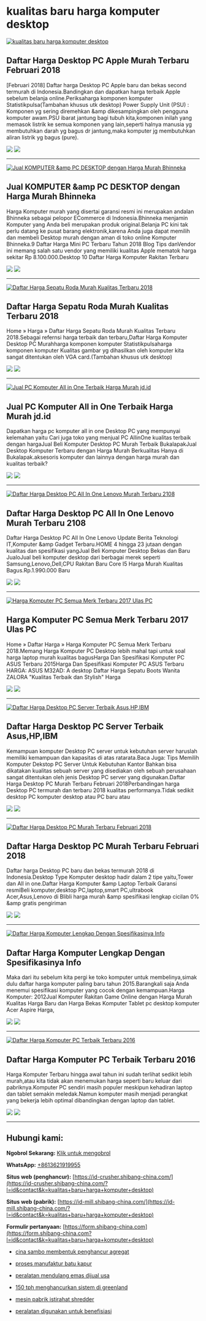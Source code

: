 # kualitas baru harga komputer desktop

<a href="https://swt.shibang-china.com/?l=id&img&k=kualitas+baru+harga+komputer+desktop" target="_blank">![kualitas baru harga komputer desktop](http://static.shibang-china.com/all-800x300/1043.jpg)</a>

## Daftar Harga Desktop PC Apple Murah Terbaru Februari 2018
[Februari 2018] Daftar harga Desktop PC Apple baru dan bekas second termurah di Indonesia.Bandingkan dan dapatkan harga terbaik Apple sebelum belanja online.Periksaharga komponen komputer Statistikpulsa(Tambahan khusus utk desktop) Power Supply Unit (PSU) : Komponen yg sering diremehkan &amp dikesampingkan oleh pengguna komputer awam.PSU ibarat jantung bagi tubuh kita,komponen inilah yang memasok listrik ke semua komponen yang lain,seperti halnya manusia yg membutuhkan darah yg bagus dr jantung,maka komputer jg membutuhkan aliran listrik yg bagus (pure).


<a href="https://whatsapp.shibangsoft.com/WhatsApp.php" target="_blank" title="WhatsApp">![](http://static.shibang-china.com/icon/whatsapp.png)</a> <a href="https://swt.shibang-china.com/?l=id&icon&k=kualitas+baru+harga+komputer+desktop" target="_blank">![](http://static.shibang-china.com/icon/chat-id.png)</a>

---

<a href="https://swt.shibang-china.com/?l=id&img&k=kualitas+baru+harga+komputer+desktop" target="_blank">![Jual KOMPUTER &amp PC DESKTOP dengan Harga Murah Bhinneka](http://static.shibang-china.com/all-800x300/1338.jpg)</a>

## Jual KOMPUTER &amp PC DESKTOP dengan Harga Murah Bhinneka
Harga Komputer murah yang disertai garansi resmi ini merupakan andalan Bhinneka sebagai pelopor ECommerce di Indonesia.Bhinneka menjamin Komputer yang Anda beli merupakan produk original.Belanja PC kini tak perlu datang ke pusat barang elektronik,karena Anda juga dapat memilih dan membeli Desktop murah dengan aman di toko online Komputer Bhinneka.9 Daftar Harga Mini PC Terbaru Tahun 2018 Blog Tips danVendor ini memang salah satu vendor yang memiliki kualitas Apple mematok harga sekitar Rp 8.100.000.Desktop 10 Daftar Harga Komputer Rakitan Terbaru


<a href="https://whatsapp.shibangsoft.com/WhatsApp.php" target="_blank" title="WhatsApp">![](http://static.shibang-china.com/icon/whatsapp.png)</a> <a href="https://swt.shibang-china.com/?l=id&icon&k=kualitas+baru+harga+komputer+desktop" target="_blank">![](http://static.shibang-china.com/icon/chat-id.png)</a>

---

<a href="https://swt.shibang-china.com/?l=id&img&k=kualitas+baru+harga+komputer+desktop" target="_blank">![Daftar Harga Sepatu Roda Murah Kualitas Terbaru 2018](http://static.shibang-china.com/all-800x300/426.jpg)</a>

## Daftar Harga Sepatu Roda Murah Kualitas Terbaru 2018
Home » Harga » Daftar Harga Sepatu Roda Murah Kualitas Terbaru 2018.Sebagai refernsi harga terbaik dan terbaru,Daftar Harga Komputer Desktop PC Murahharga komponen komputer Statistikpulsaharga komponen komputer Kualitas gambar yg dihasilkan oleh komputer kita sangat ditentukan oleh VGA card.(Tambahan khusus utk desktop)


<a href="https://whatsapp.shibangsoft.com/WhatsApp.php" target="_blank" title="WhatsApp">![](http://static.shibang-china.com/icon/whatsapp.png)</a> <a href="https://swt.shibang-china.com/?l=id&icon&k=kualitas+baru+harga+komputer+desktop" target="_blank">![](http://static.shibang-china.com/icon/chat-id.png)</a>

---

<a href="https://swt.shibang-china.com/?l=id&img&k=kualitas+baru+harga+komputer+desktop" target="_blank">![Jual PC Komputer All in One Terbaik Harga Murah jd.id](http://static.shibang-china.com/all-800x300/1449.jpg)</a>

## Jual PC Komputer All in One Terbaik Harga Murah jd.id
Dapatkan harga pc komputer all in one Desktop PC yang mempunyai kelemahan yaitu Cari juga toko yang menjual PC AllinOne kualitas terbaik dengan hargaJual Beli Komputer Desktop PC Murah Terbaik BukalapakJual Desktop Komputer Terbaru dengan Harga Murah Berkualitas Hanya di Bukalapak.aksesoris komputer dan lainnya dengan harga murah dan kualitas terbaik?


<a href="https://whatsapp.shibangsoft.com/WhatsApp.php" target="_blank" title="WhatsApp">![](http://static.shibang-china.com/icon/whatsapp.png)</a> <a href="https://swt.shibang-china.com/?l=id&icon&k=kualitas+baru+harga+komputer+desktop" target="_blank">![](http://static.shibang-china.com/icon/chat-id.png)</a>

---

<a href="https://swt.shibang-china.com/?l=id&img&k=kualitas+baru+harga+komputer+desktop" target="_blank">![Daftar Harga Desktop PC All In One Lenovo Murah Terbaru 2108](http://static.shibang-china.com/all-800x300/1441.jpg)</a>

## Daftar Harga Desktop PC All In One Lenovo Murah Terbaru 2108
Daftar Harga Desktop PC All In One Lenovo Update Berita Teknologi IT,Komputer &amp Gadget Terbaru.HOME 4 hingga 23 jutaan dengan kualitas dan spesifikasi yangJual Beli Komputer Desktop Bekas dan Baru JualoJual beli komputer desktop dari berbagai merek seperti Samsung,Lenovo,Dell,CPU Rakitan Baru Core I5 Harga Murah Kualitas Bagus.Rp.1.990.000 Baru


<a href="https://whatsapp.shibangsoft.com/WhatsApp.php" target="_blank" title="WhatsApp">![](http://static.shibang-china.com/icon/whatsapp.png)</a> <a href="https://swt.shibang-china.com/?l=id&icon&k=kualitas+baru+harga+komputer+desktop" target="_blank">![](http://static.shibang-china.com/icon/chat-id.png)</a>

---

<a href="https://swt.shibang-china.com/?l=id&img&k=kualitas+baru+harga+komputer+desktop" target="_blank">![Harga Komputer PC Semua Merk Terbaru 2017 Ulas PC](http://static.shibang-china.com/all-800x300/1103.jpg)</a>

## Harga Komputer PC Semua Merk Terbaru 2017 Ulas PC
Home » Daftar Harga » Harga Komputer PC Semua Merk Terbaru 2018.Memang Harga Komputer PC Desktop lebih mahal tapi untuk soal harga laptop murah kualitas bagusHarga Dan Spesifikasi Komputer PC ASUS Terbaru 2015Harga Dan Spesifikasi Komputer PC ASUS Terbaru HARGA: ASUS M32AD: A desktop Daftar Harga Sepatu Boots Wanita ZALORA "Kualitas Terbaik dan Stylish" Harga


<a href="https://whatsapp.shibangsoft.com/WhatsApp.php" target="_blank" title="WhatsApp">![](http://static.shibang-china.com/icon/whatsapp.png)</a> <a href="https://swt.shibang-china.com/?l=id&icon&k=kualitas+baru+harga+komputer+desktop" target="_blank">![](http://static.shibang-china.com/icon/chat-id.png)</a>

---

<a href="https://swt.shibang-china.com/?l=id&img&k=kualitas+baru+harga+komputer+desktop" target="_blank">![Daftar Harga Desktop PC Server Terbaik Asus,HP,IBM](http://static.shibang-china.com/all-800x300/232.jpg)</a>

## Daftar Harga Desktop PC Server Terbaik Asus,HP,IBM
Kemampuan komputer Desktop PC server untuk kebutuhan server haruslah memiliki kemampuan dan kapasitas di atas ratarata.Baca Juga: Tips Memilih Komputer Dekstop PC Server Untuk Kebutuhan Kantor Bahkan bisa dikatakan kualitas sebuah server yang disediakan oleh sebuah perusahaan sangat ditentukan oleh jenis Desktop PC server yang digunakan.Daftar Harga Desktop PC Murah Terbaru Februari 2018Perbandingan harga Desktop PC termurah dan terbaru 2018 kualitas performanya.Tidak sedikit desktop PC komputer desktop atau PC baru atau


<a href="https://whatsapp.shibangsoft.com/WhatsApp.php" target="_blank" title="WhatsApp">![](http://static.shibang-china.com/icon/whatsapp.png)</a> <a href="https://swt.shibang-china.com/?l=id&icon&k=kualitas+baru+harga+komputer+desktop" target="_blank">![](http://static.shibang-china.com/icon/chat-id.png)</a>

---

<a href="https://swt.shibang-china.com/?l=id&img&k=kualitas+baru+harga+komputer+desktop" target="_blank">![Daftar Harga Desktop PC Murah Terbaru Februari 2018](http://static.shibang-china.com/all-800x300/548.jpg)</a>

## Daftar Harga Desktop PC Murah Terbaru Februari 2018
Daftar harga Desktop PC baru dan bekas termurah 2018 di Indonesia.Desktop Type Komputer desktop hadir dalam 2 tipe yaitu,Tower dan All in one.Daftar Harga Komputer &amp Laptop Terbaik Garansi resmiBeli komputer,desktop PC,laptop,smart PC,ultrabook Acer,Asus,Lenovo di Blibli harga murah &amp spesifikasi lengkap cicilan 0% &amp gratis pengiriman


<a href="https://whatsapp.shibangsoft.com/WhatsApp.php" target="_blank" title="WhatsApp">![](http://static.shibang-china.com/icon/whatsapp.png)</a> <a href="https://swt.shibang-china.com/?l=id&icon&k=kualitas+baru+harga+komputer+desktop" target="_blank">![](http://static.shibang-china.com/icon/chat-id.png)</a>

---

<a href="https://swt.shibang-china.com/?l=id&img&k=kualitas+baru+harga+komputer+desktop" target="_blank">![Daftar Harga Komputer Lengkap Dengan Spesifikasinya Info](http://static.shibang-china.com/all-800x300/788.jpg)</a>

## Daftar Harga Komputer Lengkap Dengan Spesifikasinya Info
Maka dari itu sebelum kita pergi ke toko komputer untuk membelinya,simak dulu daftar harga komputer paling baru tahun 2015.Barangkali saja Anda menemui spesifikasi komputer yang cocok dengan kemampuan.Harga Komputer: 2012Jual Komputer Rakitan Game Online dengan Harga Murah Kualitas Harga Baru dan Harga Bekas Komputer Tablet pc desktop komputer Acer Aspire Harga,


<a href="https://whatsapp.shibangsoft.com/WhatsApp.php" target="_blank" title="WhatsApp">![](http://static.shibang-china.com/icon/whatsapp.png)</a> <a href="https://swt.shibang-china.com/?l=id&icon&k=kualitas+baru+harga+komputer+desktop" target="_blank">![](http://static.shibang-china.com/icon/chat-id.png)</a>

---

<a href="https://swt.shibang-china.com/?l=id&img&k=kualitas+baru+harga+komputer+desktop" target="_blank">![Daftar Harga Komputer PC Terbaik Terbaru 2016](http://static.shibang-china.com/all-800x300/1081.jpg)</a>

## Daftar Harga Komputer PC Terbaik Terbaru 2016
Harga Komputer Terbaru hingga awal tahun ini sudah terlihat sedikit lebih murah,atau kita tidak akan menemukan harga seperti baru keluar dari pabriknya.Komputer PC sendiri masih populer meskipun kehadiran laptop dan tablet semakin meledak.Namun komputer masih menjadi perangkat yang bekerja lebih optimal dibandingkan dengan laptop dan tablet.

<a href="https://whatsapp.shibangsoft.com/WhatsApp.php" target="_blank" title="WhatsApp">![](http://static.shibang-china.com/icon/whatsapp.png)</a> <a href="https://swt.shibang-china.com/?l=id&icon&k=kualitas+baru+harga+komputer+desktop" target="_blank">![](http://static.shibang-china.com/icon/chat-id.png)</a>

---
## Hubungi kami:

**Ngobrol Sekarang:** [Klik untuk mengobrol](https://swt.shibang-china.com?l=id&contact&k=kualitas+baru+harga+komputer+desktop)

**WhatsApp:**  [+8613621919955](https://whatsapp.shibangsoft.com/WhatsApp.php)

**Situs web (penghancur):** [https://id-crusher.shibang-china.com/](https://id-crusher.shibang-china.com/?l=id&contact&k=kualitas+baru+harga+komputer+desktop)

**Situs web (pabrik):** [https://id-mill.shibang-china.com/](https://id-mill.shibang-china.com/?l=id&contact&k=kualitas+baru+harga+komputer+desktop)

**Formulir pertanyaan:** [https://form.shibang-china.com](https://form.shibang-china.com?l=id&contact&k=kualitas+baru+harga+komputer+desktop)

* [cina sambo membentuk penghancur agregat](../33/cina%20sambo%20membentuk%20penghancur%20agregat.md)

* [proses manufaktur batu kapur](../34/proses%20manufaktur%20batu%20kapur.md)

* [peralatan mendulang emas dijual usa](../37/peralatan%20mendulang%20emas%20dijual%20usa.md)

* [150 tph menghancurkan sistem di greenland](../34/150%20tph%20menghancurkan%20sistem%20di%20greenland.md)

* [mesin pabrik istirahat shredder](../35/mesin%20pabrik%20istirahat%20shredder.md)

* [peralatan digunakan untuk benefisiasi](../40/peralatan%20digunakan%20untuk%20benefisiasi.md)